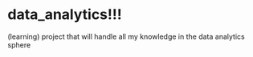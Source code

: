 # data_analytics!!!
(learning) project that will handle all my knowledge in the data analytics sphere
